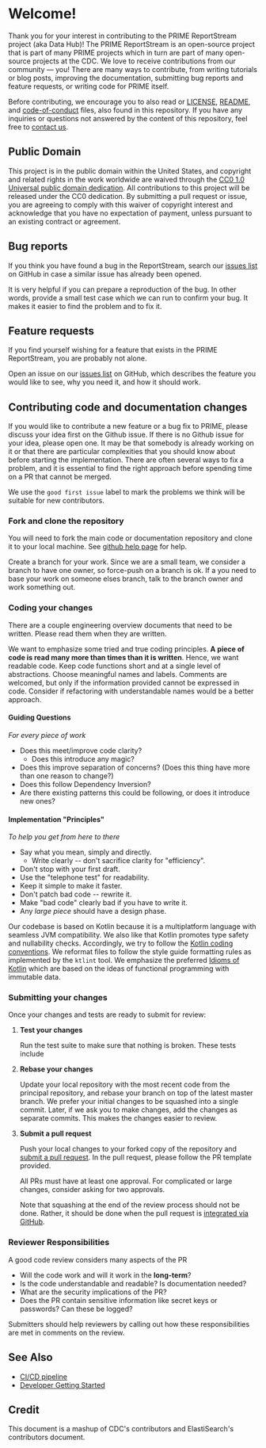 # Welcome!
Thank you for your interest in contributing to the PRIME ReportStream project (aka Data Hub)! 
The PRIME ReportStream is an open-source project that is part of many PRIME projects which in turn are part of many open-source projects at the CDC. 
We love to receive contributions from our community — you! 
There are many ways to contribute, from writing tutorials or blog posts, improving the documentation, submitting bug reports and feature requests, or writing code for PRIME itself.

Before contributing, we encourage you to also read or [LICENSE](LICENSE),
[README](README.md), and
[code-of-conduct](code-of-conduct.md)
files, also found in this repository. If you have any inquiries or questions not
answered by the content of this repository, feel free to [contact us](mailto:prime@cdc.gov).

## Public Domain
This project is in the public domain within the United States, and copyright and
related rights in the work worldwide are waived through the [CC0 1.0 Universal public domain dedication](https://creativecommons.org/publicdomain/zero/1.0/).
All contributions to this project will be released under the CC0 dedication. By 
submitting a pull request or issue, you are agreeing to comply with this waiver 
of copyright interest and acknowledge that you have no expectation of payment, 
unless pursuant to an existing contract or agreement.

## Bug reports

If you think you have found a bug in the ReportStream, search our [issues list](https://github.com/cdcgov/prime-data-hub/issues) on GitHub in case a similar issue has already been opened.

It is very helpful if you can prepare a reproduction of the bug. In other words, provide a small test case which we can run to confirm your bug. It makes it easier to find the problem and to fix it. 

## Feature requests

If you find yourself wishing for a feature that exists in the PRIME ReportStream, you are probably not alone. 

Open an issue on our [issues list](https://github.com/cdcgov/prime-data-hub/issues) on GitHub, which describes the feature you would like to see, why you need it, and how it should work.

## Contributing code and documentation changes

If you would like to contribute a new feature or a bug fix to PRIME,
please discuss your idea first on the Github issue. 
If there is no Github issue for your idea, please open one. It may be that somebody is already working on it or that there are particular complexities that you should know about before
starting the implementation. 
There are often several ways to fix a problem, and it is essential to find the right approach before spending time on a PR that cannot be merged.

We use the `good first issue` label to mark the problems we think will be suitable for new contributors.

### Fork and clone the repository

You will need to fork the main code or documentation repository and clone it to your local machine. See
[github help page](https://help.github.com/articles/fork-a-repo) for help. 

Create a branch for your work. 
Since we are a small team, we consider a branch to have one owner, so force-push on a branch is ok. 
If a you need to base your work on someone elses branch, talk to the branch owner and work something out.  

### Coding your changes

There are a couple engineering overview documents that need to be written. Please read them when they are written.

We want to emphasize some tried and true coding principles. **A piece of code is read many more than times than it is written**. Hence, we want readable code. Keep code functions short and at a single level of abstractions. Choose meaningful names and labels. Comments are welcomed, but only if the information provided cannot be expressed in code. Consider if refactoring with understandable names would be a better approach. 

#### **Guiding Questions**
_For every piece of work_
- Does this meet/improve code clarity?
	- Does this introduce any magic?
- Does this improve separation of concerns? (Does this thing have more than one reason to change?)
- Does this follow Dependency Inversion?
- Are there existing patterns this could be following, or does it introduce new ones?

#### **Implementation "Principles"** 
_To help you get from here to there_
- Say what you mean, simply and directly.
    - Write clearly -- don't sacrifice clarity for "efficiency".
- Don't stop with your first draft.
- Use the "telephone test" for readability.
- Keep it simple to make it faster.
- Don't patch bad code -- rewrite it.
- Make "bad code" clearly bad if you have to write it.
- Any _large piece_ should have a design phase.

Our codebase is based on Kotlin because it is a multiplatform language with seamless JVM compatibility. We also like that Kotlin promotes type safety and nullability checks. Accordingly, we try to follow the [Kotlin coding conventions](https://kotlinlang.org/docs/reference/coding-conventions.html). We reformat files to follow the style guide formatting rules as implemented by the `ktlint` tool. We emphasize the preferred [Idioms of Kotlin](https://kotlinlang.org/docs/reference/idioms.html) which are based on the ideas of functional programming with immutable data. 



### Submitting your changes

Once your changes and tests are ready to submit for review:

1. **Test your changes**

    Run the test suite to make sure that nothing is broken. These tests include 

2. **Rebase your changes**

    Update your local repository with the most recent code from the principal repository, and rebase your branch on top of the latest master branch. We prefer your initial changes to be squashed into a single commit. Later, if we ask you to make changes, add the changes as separate commits.  This makes the changes easier to review.  

3. **Submit a pull request**

    Push your local changes to your forked copy of the repository and [submit a pull request](https://help.github.com/articles/using-pull-requests). In the pull request, please follow the PR template provided.

    All PRs must have at least one approval. For complicated or large changes, consider asking for two approvals.  
    
    Note that squashing at the end of the review process should not be done. Rather, it should be done when the pull request is [integrated
    via GitHub](https://github.com/blog/2141-squash-your-commits). 

### Reviewer Responsibilities
A good code review considers many aspects of the PR
- Will the code work and will it work in the **long-term**?
- Is the code understandable and readable? Is documentation needed? 
- What are the security implications of the PR?
- Does the PR contain sensitive information like secret keys or passwords? Can these be logged? 

Submitters should help reviewers by calling out how these responsibilities are met in comments on the review. 

## See Also
- [CI/CD pipeline](prime-router/docs/assets/reportstream-deployment.png)
- [Developer Getting Started](prime-router/docs/getting_started.md)
## Credit
This document is a mashup of CDC's contributors and ElastiSearch's contributors document. 

